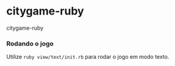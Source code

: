 # citygame-ruby

citygame-ruby

### Rodando o jogo

Utilize `ruby view/text/init.rb` para rodar o jogo em modo texto.
